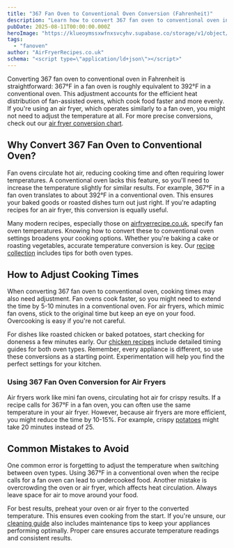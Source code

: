 ```yaml
---
title: "367 Fan Oven to Conventional Oven Conversion (Fahrenheit)"
description: "Learn how to convert 367 fan oven to conventional oven in Fahrenheit with our simple guide. Perfect for air fryer recipes and baking adjustments."
pubDate: 2025-08-11T00:00:00.000Z
heroImage: "https://klueoymssxwfnxsvcyhv.supabase.co/storage/v1/object/public/md/367-fan-oven-to-conventional-oven-conversion-fahrenheit-99c2ca98.png"
tags:
  - "fanoven"
author: "AirFryerRecipes.co.uk"
schema: "<script type=\"application/ld+json\"></script>"
---
```


<p>Converting 367 fan oven to conventional oven in Fahrenheit is straightforward: 367°F in a fan oven is roughly equivalent to 392°F in a conventional oven. This adjustment accounts for the efficient heat distribution of fan-assisted ovens, which cook food faster and more evenly. If you're using an air fryer, which operates similarly to a fan oven, you might not need to adjust the temperature at all. For more precise conversions, check out our <a href=https://www.airfryerrecipe.co.uk/air-fryer-conversion-chart>air fryer conversion chart</a>.</p>

<h2>Why Convert 367 Fan Oven to Conventional Oven?</h2>
<p>Fan ovens circulate hot air, reducing cooking time and often requiring lower temperatures. A conventional oven lacks this feature, so you'll need to increase the temperature slightly for similar results. For example, 367°F in a fan oven translates to about 392°F in a conventional oven. This ensures your baked goods or roasted dishes turn out just right. If you're adapting recipes for an air fryer, this conversion is equally useful.</p>
<p>Many modern recipes, especially those on <a href=https://www.airfryerrecipe.co.uk>airfryerrecipe.co.uk</a>, specify fan oven temperatures. Knowing how to convert these to conventional oven settings broadens your cooking options. Whether you're baking a cake or roasting vegetables, accurate temperature conversion is key. Our <a href=https://www.airfryerrecipe.co.uk/recipes>recipe collection</a> includes tips for both oven types.</p>

<h2>How to Adjust Cooking Times</h2>
<p>When converting 367 fan oven to conventional oven, cooking times may also need adjustment. Fan ovens cook faster, so you might need to extend the time by 5-10 minutes in a conventional oven. For air fryers, which mimic fan ovens, stick to the original time but keep an eye on your food. Overcooking is easy if you're not careful.</p>
<p>For dishes like roasted chicken or baked potatoes, start checking for doneness a few minutes early. Our <a href=https://www.airfryerrecipe.co.uk/recipe-category/chicken>chicken recipes</a> include detailed timing guides for both oven types. Remember, every appliance is different, so use these conversions as a starting point. Experimentation will help you find the perfect settings for your kitchen.</p>

<h3>Using 367 Fan Oven Conversion for Air Fryers</h3>
<p>Air fryers work like mini fan ovens, circulating hot air for crispy results. If a recipe calls for 367°F in a fan oven, you can often use the same temperature in your air fryer. However, because air fryers are more efficient, you might reduce the time by 10-15%. For example, crispy <a href=https://www.airfryerrecipe.co.uk/recipe-category/potatoes>potatoes</a> might take 20 minutes instead of 25.</p>

<h2>Common Mistakes to Avoid</h2>
<p>One common error is forgetting to adjust the temperature when switching between oven types. Using 367°F in a conventional oven when the recipe calls for a fan oven can lead to undercooked food. Another mistake is overcrowding the oven or air fryer, which affects heat circulation. Always leave space for air to move around your food.</p>
<p>For best results, preheat your oven or air fryer to the converted temperature. This ensures even cooking from the start. If you're unsure, our <a href=https://www.airfryerrecipe.co.uk/air-fryer-cleaner>cleaning guide</a> also includes maintenance tips to keep your appliances performing optimally. Proper care ensures accurate temperature readings and consistent results.</p>